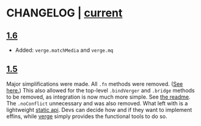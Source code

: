 # CHANGELOG | [current](https://github.com/ryanve/verge/blob/master/verge.js)

## [1.6](https://github.com/ryanve/verge/blob/c33d67d70ca0fb3048d95b1d046d95f0a8b08707/verge.js)

- Added: `verge.matchMedia`  and `verge.mq`

## [1.5](https://github.com/ryanve/verge/blob/9699dfff1c6628d667073773f914af9848ca97f1/verge.js)

Major simplifications were made. All `.fn` methods were removed. ([See here.](https://github.com/ryanve/verge/issues/1)) This also allowed for the top-level `.bindVerger` and `.bridge` methods to be removed, as integration is now much more simple. See [the readme](https://github.com/ryanve/verge/blob/master/README.md). The `.noConflict` unnecessary and was also removed. What left with is a lightweight [static api](https://github.com/ryanve/verge/blob/master/README.md). Devs can decide how and if they want to implement effins, while [verge](https://github.com/ryanve/verge) simply provides the functional tools to do so.